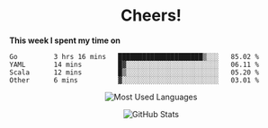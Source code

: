 <h1 align="center">Cheers!</h1>

**This week I spent my time on**
<!--START_SECTION:waka-->

```text
Go         3 hrs 16 mins   █████████████████████▒░░░   85.02 %
YAML       14 mins         █▓░░░░░░░░░░░░░░░░░░░░░░░   06.11 %
Scala      12 mins         █▒░░░░░░░░░░░░░░░░░░░░░░░   05.20 %
Other      6 mins          ▓░░░░░░░░░░░░░░░░░░░░░░░░   03.01 %
```

<!--END_SECTION:waka-->

<p align="center"><img src="https://github-readme-stats.vercel.app/api/top-langs/?username=thnkrn&layout=compact&hide=html&theme=tokyonight" alt="Most Used Languages" /></p>

<p align="center"><img src="https://github-readme-stats.vercel.app/api?username=thnkrn&show_icons=true&count_private=true&theme=tokyonight" alt="GitHub Stats" /></p>

<!-- <p align="center"><a href="https://wakatime.com"><img src="https://wakatime.com/share/@thnkrn/40092326-d1bd-471b-89da-9a7c63939402.png" /></p>
 -->

